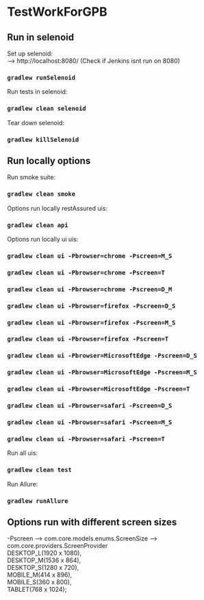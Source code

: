 # TestWorkForGPB

## Run in selenoid
Set up selenoid:\
-->  http://localhost:8080/  (Check if Jenkins isnt run on 8080)
### `gradlew runSelenoid`

Run tests in selenoid:
### `gradlew clean selenoid`

Tear down selenoid:
### `gradlew killSelenoid`


## Run locally options
Run smoke suite:
### `gradlew clean smoke`

Options run locally restAssured uis:
### `gradlew clean api`

Options run locally ui uis:
### `gradlew clean ui -Pbrowser=chrome -Pscreen=M_S`
### `gradlew clean ui -Pbrowser=chrome -Pscreen=T`
### `gradlew clean ui -Pbrowser=chrome -Pscreen=D_M`

### `gradlew clean ui -Pbrowser=firefox -Pscreen=D_S`
### `gradlew clean ui -Pbrowser=firefox -Pscreen=M_S`
### `gradlew clean ui -Pbrowser=firefox -Pscreen=T`

### `gradlew clean ui -Pbrowser=MicrosoftEdge -Pscreen=D_S`
### `gradlew clean ui -Pbrowser=MicrosoftEdge -Pscreen=M_S`
### `gradlew clean ui -Pbrowser=MicrosoftEdge -Pscreen=T`

### `gradlew clean ui -Pbrowser=safari -Pscreen=D_S`
### `gradlew clean ui -Pbrowser=safari -Pscreen=M_S`
### `gradlew clean ui -Pbrowser=safari -Pscreen=T`

Run all uis:
### `gradlew clean test`


Run Allure:
### `gradlew runAllure`


## Options run with different screen sizes
-Pscreen  --> com.core.models.enums.ScreenSize  --> com.core.providers.ScreenProvider\
DESKTOP_L(1920 x 1080),\
DESKTOP_M(1536 x 864),\
DESKTOP_S(1280 x 720),\
MOBILE_M(414 x 896),\
MOBILE_S(360 x 800),\
TABLET(768 x 1024);
